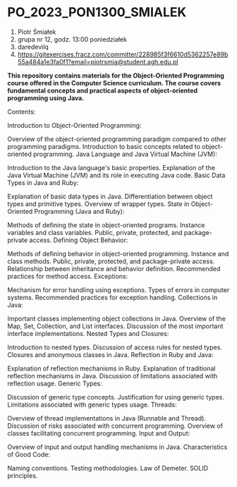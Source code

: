 # PO_2023_PON1300_SMIALEK

1. Piotr Śmiałek
2. grupa nr 12, godz. 13:00 poniedziałek
3. daredevilq
4. https://gitexercises.fracz.com/committer/228985f3f6610d5362257e89b55a484a1e3fa0f1?email=piotrsmia@student.agh.edu.pl


**This repository contains materials for the Object-Oriented Programming course offered in the Computer Science curriculum. The course covers fundamental concepts and practical aspects of object-oriented programming using Java.**

Contents:

Introduction to Object-Oriented Programming:

Overview of the object-oriented programming paradigm compared to other programming paradigms.
Introduction to basic concepts related to object-oriented programming.
Java Language and Java Virtual Machine (JVM):

Introduction to the Java language's basic properties.
Explanation of the Java Virtual Machine (JVM) and its role in executing Java code.
Basic Data Types in Java and Ruby:

Explanation of basic data types in Java.
Differentiation between object types and primitive types.
Overview of wrapper types.
State in Object-Oriented Programming (Java and Ruby):

Methods of defining the state in object-oriented programs.
Instance variables and class variables.
Public, private, protected, and package-private access.
Defining Object Behavior:

Methods of defining behavior in object-oriented programming.
Instance and class methods.
Public, private, protected, and package-private access.
Relationship between inheritance and behavior definition.
Recommended practices for method access.
Exceptions:

Mechanism for error handling using exceptions.
Types of errors in computer systems.
Recommended practices for exception handling.
Collections in Java:

Important classes implementing object collections in Java.
Overview of the Map, Set, Collection, and List interfaces.
Discussion of the most important interface implementations.
Nested Types and Closures:

Introduction to nested types.
Discussion of access rules for nested types.
Closures and anonymous classes in Java.
Reflection in Ruby and Java:

Explanation of reflection mechanisms in Ruby.
Explanation of traditional reflection mechanisms in Java.
Discussion of limitations associated with reflection usage.
Generic Types:

Discussion of generic type concepts.
Justification for using generic types.
Limitations associated with generic types usage.
Threads:

Overview of thread implementations in Java (Runnable and Thread).
Discussion of risks associated with concurrent programming.
Overview of classes facilitating concurrent programming.
Input and Output:

Overview of input and output handling mechanisms in Java.
Characteristics of Good Code:

Naming conventions.
Testing methodologies.
Law of Demeter.
SOLID principles.
